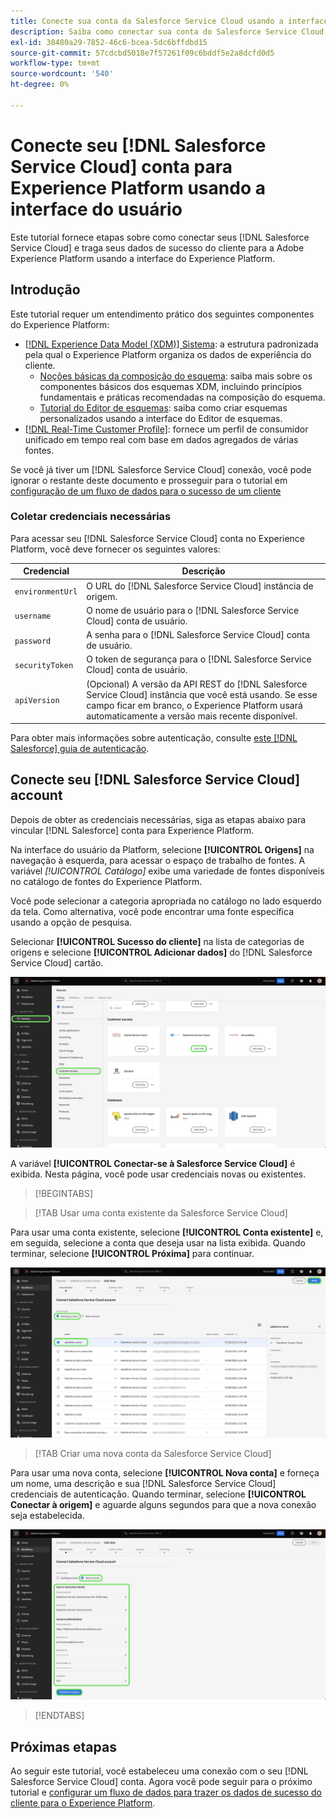 ```yaml
---
title: Conecte sua conta da Salesforce Service Cloud usando a interface do usuário do Experience Platform
description: Saiba como conectar sua conta do Salesforce Service Cloud e trazer seus dados de sucesso do cliente para o Experience Platform usando a interface do usuário.
exl-id: 38480a29-7852-46c6-bcea-5dc6bffdbd15
source-git-commit: 57cdcbd5018e7f57261f09c6bddf5e2a8dcfd0d5
workflow-type: tm+mt
source-wordcount: '540'
ht-degree: 0%

---
```


# Conecte seu [!DNL Salesforce Service Cloud] conta para Experience Platform usando a interface do usuário

Este tutorial fornece etapas sobre como conectar seus [!DNL Salesforce Service Cloud] e traga seus dados de sucesso do cliente para a Adobe Experience Platform usando a interface do Experience Platform.

## Introdução

Este tutorial requer um entendimento prático dos seguintes componentes do Experience Platform:

* [[!DNL Experience Data Model (XDM)] Sistema](../../../../../xdm/home.md): a estrutura padronizada pela qual o Experience Platform organiza os dados de experiência do cliente.
   * [Noções básicas da composição do esquema](../../../../../xdm/schema/composition.md): saiba mais sobre os componentes básicos dos esquemas XDM, incluindo princípios fundamentais e práticas recomendadas na composição do esquema.
   * [Tutorial do Editor de esquemas](../../../../../xdm/tutorials/create-schema-ui.md): saiba como criar esquemas personalizados usando a interface do Editor de esquemas.
* [[!DNL Real-Time Customer Profile]](../../../../../profile/home.md): fornece um perfil de consumidor unificado em tempo real com base em dados agregados de várias fontes.

Se você já tiver um [!DNL Salesforce Service Cloud] conexão, você pode ignorar o restante deste documento e prosseguir para o tutorial em [configuração de um fluxo de dados para o sucesso de um cliente](../../dataflow/customer-success.md)

### Coletar credenciais necessárias

Para acessar seu [!DNL Salesforce Service Cloud] conta no Experience Platform, você deve fornecer os seguintes valores:

| Credencial | Descrição |
| --- | --- |
| `environmentUrl` | O URL do [!DNL Salesforce Service Cloud] instância de origem. |
| `username` | O nome de usuário para o [!DNL Salesforce Service Cloud] conta de usuário. |
| `password` | A senha para o [!DNL Salesforce Service Cloud] conta de usuário. |
| `securityToken` | O token de segurança para o [!DNL Salesforce Service Cloud] conta de usuário. |
| `apiVersion` | (Opcional) A versão da API REST do [!DNL Salesforce Service Cloud] instância que você está usando. Se esse campo ficar em branco, o Experience Platform usará automaticamente a versão mais recente disponível. |

Para obter mais informações sobre autenticação, consulte [este [!DNL Salesforce] guia de autenticação](https://developer.salesforce.com/docs/atlas.en-us.api_rest.meta/api_rest/quickstart_oauth.htm).

## Conecte seu [!DNL Salesforce Service Cloud] account

Depois de obter as credenciais necessárias, siga as etapas abaixo para vincular [!DNL Salesforce] conta para Experience Platform.

Na interface do usuário da Platform, selecione **[!UICONTROL Origens]** na navegação à esquerda, para acessar o espaço de trabalho de fontes. A variável *[!UICONTROL Catálogo]* exibe uma variedade de fontes disponíveis no catálogo de fontes do Experience Platform.

Você pode selecionar a categoria apropriada no catálogo no lado esquerdo da tela. Como alternativa, você pode encontrar uma fonte específica usando a opção de pesquisa.

Selecionar **[!UICONTROL Sucesso do cliente]** na lista de categorias de origens e selecione **[!UICONTROL Adicionar dados]** do [!DNL Salesforce Service Cloud] cartão.

![O catálogo de origens na interface do usuário do Experience Platform com o cartão de origem do Salesforce Service Cloud selecionado.](../../../../images/tutorials/create/salesforce-service-cloud/catalog.png)

A variável **[!UICONTROL Conectar-se à Salesforce Service Cloud]** é exibida. Nesta página, você pode usar credenciais novas ou existentes.

>[!BEGINTABS]

>[!TAB Usar uma conta existente da Salesforce Service Cloud]

Para usar uma conta existente, selecione **[!UICONTROL Conta existente]** e, em seguida, selecione a conta que deseja usar na lista exibida. Quando terminar, selecione **[!UICONTROL Próxima]** para continuar.

![Uma lista de contas autenticadas do Salesforce que já existem em sua organização.](../../../../images/tutorials/create/salesforce-service-cloud/existing.png)

>[!TAB Criar uma nova conta da Salesforce Service Cloud]

Para usar uma nova conta, selecione **[!UICONTROL Nova conta]** e forneça um nome, uma descrição e sua [!DNL Salesforce Service Cloud] credenciais de autenticação. Quando terminar, selecione **[!UICONTROL Conectar à origem]** e aguarde alguns segundos para que a nova conexão seja estabelecida.

![A interface na qual você pode criar uma nova conta do Salesforce fornecendo as credenciais de autenticação apropriadas.](../../../../images/tutorials/create/salesforce-service-cloud/new.png)

>[!ENDTABS]

## Próximas etapas

Ao seguir este tutorial, você estabeleceu uma conexão com o seu [!DNL Salesforce Service Cloud] conta. Agora você pode seguir para o próximo tutorial e [configurar um fluxo de dados para trazer os dados de sucesso do cliente para o Experience Platform](../../dataflow/customer-success.md).
